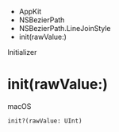 

- AppKit
- NSBezierPath
- NSBezierPath.LineJoinStyle
-  init(rawValue:) 

Initializer

# init(rawValue:)

macOS

``` source
init?(rawValue: UInt)
```

